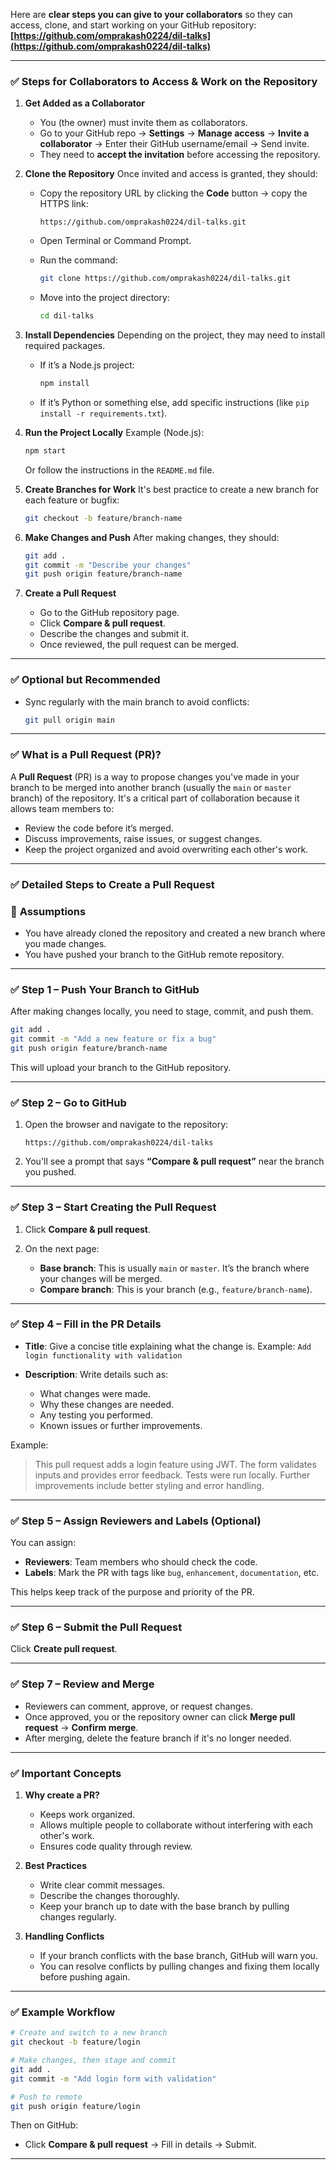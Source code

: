 Here are **clear steps you can give to your collaborators** so they can access, clone, and start working on your GitHub repository: **[https://github.com/omprakash0224/dil-talks](https://github.com/omprakash0224/dil-talks)**

---

### ✅ **Steps for Collaborators to Access & Work on the Repository**

1. **Get Added as a Collaborator**

   * You (the owner) must invite them as collaborators.
   * Go to your GitHub repo → **Settings** → **Manage access** → **Invite a collaborator** → Enter their GitHub username/email → Send invite.
   * They need to **accept the invitation** before accessing the repository.

2. **Clone the Repository**
   Once invited and access is granted, they should:

   * Copy the repository URL by clicking the **Code** button → copy the HTTPS link:

     ```
     https://github.com/omprakash0224/dil-talks.git
     ```
   * Open Terminal or Command Prompt.
   * Run the command:

     ```bash
     git clone https://github.com/omprakash0224/dil-talks.git
     ```
   * Move into the project directory:

     ```bash
     cd dil-talks
     ```

3. **Install Dependencies**
   Depending on the project, they may need to install required packages.

   * If it’s a Node.js project:

     ```bash
     npm install
     ```
   * If it’s Python or something else, add specific instructions (like `pip install -r requirements.txt`).

4. **Run the Project Locally**
   Example (Node.js):

   ```bash
   npm start
   ```

   Or follow the instructions in the `README.md` file.

5. **Create Branches for Work**
   It's best practice to create a new branch for each feature or bugfix:

   ```bash
   git checkout -b feature/branch-name
   ```

6. **Make Changes and Push**
   After making changes, they should:

   ```bash
   git add .
   git commit -m "Describe your changes"
   git push origin feature/branch-name
   ```

7. **Create a Pull Request**

   * Go to the GitHub repository page.
   * Click **Compare & pull request**.
   * Describe the changes and submit it.
   * Once reviewed, the pull request can be merged.

---

### ✅ **Optional but Recommended**

* Sync regularly with the main branch to avoid conflicts:

  ```bash
  git pull origin main
  ```

---

### ✅ **What is a Pull Request (PR)?**

A **Pull Request** (PR) is a way to propose changes you've made in your branch to be merged into another branch (usually the `main` or `master` branch) of the repository. It's a critical part of collaboration because it allows team members to:

* Review the code before it’s merged.
* Discuss improvements, raise issues, or suggest changes.
* Keep the project organized and avoid overwriting each other's work.

---

### ✅ **Detailed Steps to Create a Pull Request**

### 📂 **Assumptions**

* You have already cloned the repository and created a new branch where you made changes.
* You have pushed your branch to the GitHub remote repository.

---

### ✅ **Step 1 – Push Your Branch to GitHub**

After making changes locally, you need to stage, commit, and push them.

```bash
git add .
git commit -m "Add a new feature or fix a bug"
git push origin feature/branch-name
```

This will upload your branch to the GitHub repository.

---

### ✅ **Step 2 – Go to GitHub**

1. Open the browser and navigate to the repository:

   ```
   https://github.com/omprakash0224/dil-talks
   ```
2. You'll see a prompt that says **“Compare & pull request”** near the branch you pushed.

---

### ✅ **Step 3 – Start Creating the Pull Request**

1. Click **Compare & pull request**.
2. On the next page:

   * **Base branch**: This is usually `main` or `master`. It’s the branch where your changes will be merged.
   * **Compare branch**: This is your branch (e.g., `feature/branch-name`).

---

### ✅ **Step 4 – Fill in the PR Details**

* **Title**: Give a concise title explaining what the change is. Example:
  `Add login functionality with validation`

* **Description**: Write details such as:

  * What changes were made.
  * Why these changes are needed.
  * Any testing you performed.
  * Known issues or further improvements.

Example:

> This pull request adds a login feature using JWT. The form validates inputs and provides error feedback. Tests were run locally. Further improvements include better styling and error handling.

---

### ✅ **Step 5 – Assign Reviewers and Labels (Optional)**

You can assign:

* **Reviewers**: Team members who should check the code.
* **Labels**: Mark the PR with tags like `bug`, `enhancement`, `documentation`, etc.

This helps keep track of the purpose and priority of the PR.

---

### ✅ **Step 6 – Submit the Pull Request**

Click **Create pull request**.

---

### ✅ **Step 7 – Review and Merge**

* Reviewers can comment, approve, or request changes.
* Once approved, you or the repository owner can click **Merge pull request** → **Confirm merge**.
* After merging, delete the feature branch if it's no longer needed.

---

### ✅ **Important Concepts**

1. **Why create a PR?**

   * Keeps work organized.
   * Allows multiple people to collaborate without interfering with each other's work.
   * Ensures code quality through review.

2. **Best Practices**

   * Write clear commit messages.
   * Describe the changes thoroughly.
   * Keep your branch up to date with the base branch by pulling changes regularly.

3. **Handling Conflicts**

   * If your branch conflicts with the base branch, GitHub will warn you.
   * You can resolve conflicts by pulling changes and fixing them locally before pushing again.

---

### ✅ **Example Workflow**

```bash
# Create and switch to a new branch
git checkout -b feature/login

# Make changes, then stage and commit
git add .
git commit -m "Add login form with validation"

# Push to remote
git push origin feature/login
```

Then on GitHub:

* Click **Compare & pull request** → Fill in details → Submit.

---


